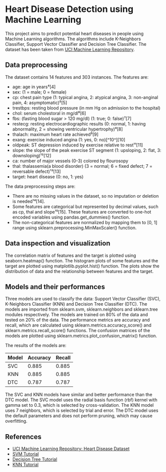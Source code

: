 # Heart Disease Detection using Machine Learning

This project aims to predict potential heart diseases in people using Machine Learning algorithms. The algorithms include K-Neighbors Classifier, Support Vector Classifier and Decision Tree Classifier. The dataset has been taken from [UCI Machine Learning Repository](^1^).

## Data preprocessing

The dataset contains 14 features and 303 instances. The features are:

- age: age in years⁴[4]
- sex: (1 = male; 0 = female)
- cp: chest pain type (1: typical angina, 2: atypical angina, 3: non-anginal pain, 4: asymptomatic)⁵[5]
- trestbps: resting blood pressure (in mm Hg on admission to the hospital)
- chol: serum cholestoral in mg/dl⁶[6]
- fbs: (fasting blood sugar > 120 mg/dl) (1: true; 0: false)⁷[7]
- restecg: resting electrocardiographic results (0: normal, 1: having abnormality, 2 = showing ventricular hypertrophy)⁸[8]
- thalach: maximum heart rate achieved⁹[9]
- exang: exercise induced angina (1: yes, 0: no)[^10^][10]
- oldpeak: ST depression induced by exercise relative to rest¹¹[11]
- slope: the slope of the peak exercise ST segment (1: upsloping, 2: flat, 3: downsloping)¹²[12]
- ca: number of major vessels (0-3) colored by flourosopy
- thal: thalassemia(a blood disorder) (3 = normal; 6 = fixed defect; 7 = reversable defect)¹³[13]
- target: heart disease (0: no, 1: yes)

The data preprocessing steps are:

- There are no missing values in the dataset, so no imputation or deletion is needed¹⁴[14].
- Some features are categorical but represented by decimal values, such as cp, thal and slope¹⁵[15]. These features are converted to one-hot encoded variables using pandas.get_dummies() function.
- The non-categorical features are normalized by mapping them to [0, 1] range using sklearn.preprocessing.MinMaxScaler() function.

## Data inspection and visualization

The correlation matrix of features and the target is plotted using seaborn.heatmap() function. The histogram plots of some features and the target are plotted using matplotlib.pyplot.hist() function. The plots show the distribution of data and the relationship between features and the target.

## Models and their performances

Three models are used to classify the data: Support Vector Classifier (SVC), K-Neighbors Classifier (KNN) and Decision Tree Classifier (DTC). The models are imported from sklearn.svm, sklearn.neighbors and sklearn.tree modules respectively. The models are trained on 80% of the data and tested on 20% of the data. The performance metrics are accuracy and recall, which are calculated using sklearn.metrics.accuracy_score() and sklearn.metrics.recall_score() functions. The confusion matrices of the models are plotted using sklearn.metrics.plot_confusion_matrix() function.

The results of the models are:

| Model | Accuracy | Recall |
| ----- | -------- | ------ |
| SVC   | 0.885    | 0.885  |
| KNN   | 0.885    | 0.885  |
| DTC   | 0.787    | 0.787  |

The SVC and KNN models have similar and better performance than the DTC model. The SVC model uses the radial basis function (rbf) kernel with gamma set to 0.3, which is selected by cross-validation. The KNN model uses 7 neighbors, which is selected by trial and error. The DTC model uses the default parameters and does not perform pruning, which may cause overfitting.

## References

- [UCI Machine Learning Repository: Heart Disease Dataset](^1^)
- [SVM Tutorial](^2^)
- [Decision Tree Tutorial](^3^)
- [KNN Tutorial](^4^)
